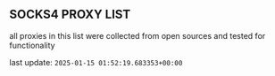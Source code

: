 ## SOCKS4 PROXY LIST

all proxies in this list were collected from open sources and tested for functionality

last update: `2025-01-15 01:52:19.683353+00:00`